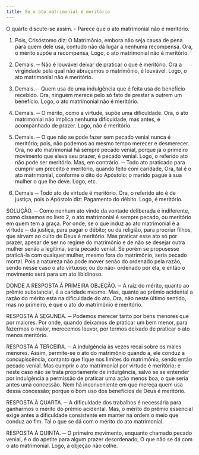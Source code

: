 ```yaml
---
title: Se o ato matrimonial é meritório
---
```


O quarto discute-se assim. - Parece que o ato matrimonial não é meritório.  

1. Pois, Crisóstomo diz: O Matrimônio, embora não seja causa de pena para quem dele usa, contudo não dá lugar a nenhuma recompensa. Ora, o mérito supõe a recompensa, Logo, o ato matrimonial não é meritório.  

2. Demais. ─ Não é louvável deixar de praticar o que é meritório. Ora a virgindade pela qual não abraçamos o matrimônio, é louvável. Logo, o ato matrimonial não é meritório.  

3. Demais.-- Quem usa de uma indulgência que é feita usa do benefício recebido. Ora, ninguém merece pelo só fato de prestar a outrem um benefício. Logo, o ato matrimonial não é meritório.  

4. Demais. ─ O mérito, como a virtude, supõe uma dificuldade. Ora, o ato matrimonial não implica nenhuma dificuldade, mas antes, é acompanhado de prazer. Logo, não é meritório.  

5. Demais. ─ O que não se pode fazer sem pecado venial nunca é meritório; pois, não podemos ao mesmo tempo merecer e desmerecer. Ora, no ato matrimonial há sempre pecado venial, porque já o primeiro movimento que eleva seu prazer, é pecado venial. Logo, o referido ato não pode ser meritório.  Mas, em contrário. ─ Todo ato praticado para cumprir um preceito é meritório, quando feito com caridade, Ora, tal é o ato matrimonial, conforme o dito do Apóstolo: o marido pague à sua mulher o que lhe deve. Logo, etc.  

2. Demais ─ Todo ato de virtude é meritório. Ora, o referido ato é de justiça, pois o Apóstolo diz: Pagamento do débito. Logo, é meritório.  

SOLUÇÃO. ─ Como nenhum ato vindo da vontade deliberada é indiferente, como dissemos no livro 2, o ato matrimonial é sempre pecado, ou meritório em quem tem a graça. Por onde, se o que induz ao ato matrimonial é a virtude ─ da justiça, para pagar o débito; ou da religião, para procriar filhos, que sirvam ao culto de Deus é meritório. Mas praticar esse ato só por prazer, apesar de ser no regime do matrimônio e de não se desejar outra mulher senão a legítima, seria pecado venial. Se porém se propusesse praticá-la com qualquer mulher, mesmo fora do matrimônio, seria pecado mortal. Pois a natureza não pode mover senão do ordenado pela razão, sendo nesse caso o ato virtuoso; ou do não- ordenado por ela, e então o movimento será para um ato libidinoso. 

DONDE A RESPOSTA À PRIMEIRA OBJEÇÃO. ─ A raiz do mérito, quanto ao prêmio substancial, é a caridade mesmo. Mas, quanto ao prêmio acidental a razão do mérito esta na dificuldade do ato. Ora, não neste último sentido, mas no primeiro, é que o ato do matrimônio é meritório.  

RESPOSTA À SEGUNDA. ─ Podemos merecer tanto por bens menores que por maiores. Por onde, quando deixamos de praticar um bem menor, para fazermos o maior, merecemos louvor, por termos deixado de praticar o ato menos meritório.  

RESPOSTA À TERCEIRA. ─ A indulgência às vezes recai sobre os males menores. Assim, permite-se o ato do matrimônio quando a, ele conduz a concupiscência, contanto que fique nos limites do matrimônio, sendo então pecado venial. Mas cumprir o ato matrimonial por virtude é meritório; e neste caso não se trata propriamente de indulgência, salvo se se entender por indulgência a permissão de praticar uma ação menos boa, o que seria antes uma concessão. Nem há inconveniente em que mereça quem usa dessa concessão; porque o bom uso dos benefícios de Deus é meritório.  

RESPOSTA À QUARTA. ─ A dificuldade dos trabalhos é necessária para ganharmos o mérito do prêmio acidental. Mas, o mérito do prêmio essencial exige antes a dificuldade consistente em manter na ordem o meio que conduz ao fim. Tal o que se dá com o mérito do ato matrimonial.  

RESPOSTA À QUINTA. ─ O primeiro movimento, enquanto chamado pecado venial, é o do apetite para algum prazer desordenado, O que não se dá com o ato matrimonial. Logo, a objeção não colhe.